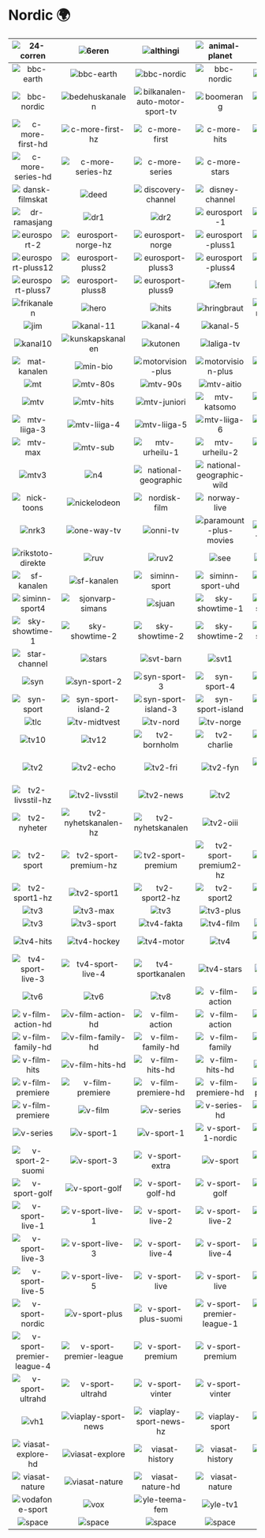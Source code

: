 # Nordic 🌍

| ![24-corren] | ![6eren] | ![althingi] | ![animal-planet] | ![bbc-brit] | ![bbc-brit] |
|:---:|:---:|:---:|:---:|:---:|:---:|
| ![bbc-earth] | ![bbc-earth] | ![bbc-nordic] | ![bbc-nordic] | ![bbc-nordic] | ![bbc-nordic] |
| ![bbc-nordic] | ![bedehuskanalen] | ![bilkanalen-auto-motor-sport-tv] | ![boomerang] | ![c-more-first] | ![c-more-first-hd-hz] |
| ![c-more-first-hd] | ![c-more-first-hz] | ![c-more-first] | ![c-more-hits] | ![c-more-series] | ![c-more-series-hd-hz] |
| ![c-more-series-hd] | ![c-more-series-hz] | ![c-more-series] | ![c-more-stars] | ![canal-9] | ![cartoon-network] |
| ![dansk-filmskat] | ![deed] | ![discovery-channel] | ![disney-channel] | ![disney-jr] | ![dk4] |
| ![dr-ramasjang] | ![dr1] | ![dr2] | ![eurosport-1] | ![eurosport-1-hz] | ![eurosport-1] |
| ![eurosport-2] | ![eurosport-norge-hz] | ![eurosport-norge] | ![eurosport-pluss1] | ![eurosport-pluss10] | ![eurosport-pluss11] |
| ![eurosport-pluss12] | ![eurosport-pluss2] | ![eurosport-pluss3] | ![eurosport-pluss4] | ![eurosport-pluss5] | ![eurosport-pluss6] |
| ![eurosport-pluss7] | ![eurosport-pluss8] | ![eurosport-pluss9] | ![fem] | ![folketinget] | ![frii] |
| ![frikanalen] | ![hero] | ![hits] | ![hringbraut] | ![investigation-discovery] | ![irr-tv] |
| ![jim] | ![kanal-11] | ![kanal-4] | ![kanal-5] | ![kanal-5] | ![kanal-9] |
| ![kanal10] | ![kunskapskanalen] | ![kutonen] | ![laliga-tv] | ![liiga] | ![liv] |
| ![mat-kanalen] | ![min-bio] | ![motorvision-plus] | ![motorvision-plus] | ![motorvision-tv] | ![motorvision-tv] |
| ![mt] | ![mtv-80s] | ![mtv-90s] | ![mtv-aitio] | ![mtv-ava] | ![mtv] |
| ![mtv] | ![mtv-hits] | ![mtv-juniori] | ![mtv-katsomo] | ![mtv-liiga-1] | ![mtv-liiga-2] |
| ![mtv-liiga-3] | ![mtv-liiga-4] | ![mtv-liiga-5] | ![mtv-liiga-6] | ![mtv-liiga-7] | ![mtv-liiga-uhd] |
| ![mtv-max] | ![mtv-sub] | ![mtv-urheilu-1] | ![mtv-urheilu-2] | ![mtv-urheilu-3] | ![mtv-viihde] |
| ![mtv3] | ![n4] | ![national-geographic] | ![national-geographic-wild] | ![nelonen] | ![nick-jr] |
| ![nick-toons] | ![nickelodeon] | ![nordisk-film] | ![norway-live] | ![nrk1] | ![nrk2] |
| ![nrk3] | ![one-way-tv] | ![onni-tv] | ![paramount-plus-movies] | ![paramount-plus-series] | ![rex] |
| ![rikstoto-direkte] | ![ruv] | ![ruv2] | ![see] | ![sf-kanalen] | ![sf-kanalen] |
| ![sf-kanalen] | ![sf-kanalen] | ![siminn-sport] | ![siminn-sport-uhd] | ![siminn-sport2] | ![siminn-sport3] |
| ![siminn-sport4] | ![sjonvarp-simans] | ![sjuan] | ![sky-showtime-1] | ![sky-showtime-1] | ![sky-showtime-1] |
| ![sky-showtime-1] | ![sky-showtime-2] | ![sky-showtime-2] | ![sky-showtime-2] | ![sky-showtime-2] | ![sport-live] |
| ![star-channel] | ![stars] | ![svt-barn] | ![svt1] | ![svt2] | ![svt24] |
| ![syn] | ![syn-sport-2] | ![syn-sport-3] | ![syn-sport-4] | ![syn-sport-5] | ![syn-sport-6] |
| ![syn-sport] | ![syn-sport-island-2] | ![syn-sport-island-3] | ![syn-sport-island] | ![syn-sport-viaplay] | ![tapahtuma-tv-eveo] |
| ![tlc] | ![tv-midtvest] | ![tv-nord] | ![tv-norge] | ![tv-ost] | ![tv-syd] |
| ![tv10] | ![tv12] | ![tv2-bornholm] | ![tv2-charlie] | ![tv2-direkte-hz] | ![tv2-direkte] |
| ![tv2] | ![tv2-echo] | ![tv2-fri] | ![tv2-fyn] | ![tv2-kosmopol] | ![tv2-kosmopol-hz] |
| ![tv2-livsstil-hz] | ![tv2-livsstil] | ![tv2-news] | ![tv2] | ![tv2-nord] | ![tv2-nyheter-hz] |
| ![tv2-nyheter] | ![tv2-nyhetskanalen-hz] | ![tv2-nyhetskanalen] | ![tv2-oiii] | ![tv2-ost] | ![tv2-ostjylland] |
| ![tv2-sport] | ![tv2-sport-premium-hz] | ![tv2-sport-premium] | ![tv2-sport-premium2-hz] | ![tv2-sport-premium2] | ![tv2-sport-x] |
| ![tv2-sport1-hz] | ![tv2-sport1] | ![tv2-sport2-hz] | ![tv2-sport2] | ![tv2-zebra-hz] | ![tv2-zebra] |
| ![tv3] | ![tv3-max] | ![tv3] | ![tv3-plus] | ![tv3-plus] | ![tv3-puls] |
| ![tv3] | ![tv3-sport] | ![tv4-fakta] | ![tv4-film] | ![tv4-fotboll] | ![tv4-guld] |
| ![tv4-hits] | ![tv4-hockey] | ![tv4-motor] | ![tv4] | ![tv4-sport-live-1] | ![tv4-sport-live-2] |
| ![tv4-sport-live-3] | ![tv4-sport-live-4] | ![tv4-sportkanalen] | ![tv4-stars] | ![tv4-tennis] | ![tv5] |
| ![tv6] | ![tv6] | ![tv8] | ![v-film-action] | ![v-film-action] | ![v-film-action-hd] |
| ![v-film-action-hd] | ![v-film-action-hd] | ![v-film-action] | ![v-film-action] | ![v-film-family] | ![v-film-family] |
| ![v-film-family-hd] | ![v-film-family-hd] | ![v-film-family-hd] | ![v-film-family] | ![v-film-family] | ![v-film-hits] |
| ![v-film-hits] | ![v-film-hits-hd] | ![v-film-hits-hd] | ![v-film-hits-hd] | ![v-film-hits] | ![v-film-hits] |
| ![v-film-premiere] | ![v-film-premiere] | ![v-film-premiere-hd] | ![v-film-premiere-hd] | ![v-film-premiere-hd] | ![v-film-premiere] |
| ![v-film-premiere] | ![v-film] | ![v-series] | ![v-series-hd] | ![v-series-hd] | ![v-series] |
| ![v-series] | ![v-sport-1] | ![v-sport-1] | ![v-sport-1-nordic] | ![v-sport-1-suomi] | ![v-sport-2] |
| ![v-sport-2-suomi] | ![v-sport-3] | ![v-sport-extra] | ![v-sport] | ![v-sport-football] | ![v-sport-football] |
| ![v-sport-golf] | ![v-sport-golf] | ![v-sport-golf-hd] | ![v-sport-golf] | ![v-sport-golf] | ![v-sport-live-1] |
| ![v-sport-live-1] | ![v-sport-live-1] | ![v-sport-live-2] | ![v-sport-live-2] | ![v-sport-live-2] | ![v-sport-live-3] |
| ![v-sport-live-3] | ![v-sport-live-3] | ![v-sport-live-4] | ![v-sport-live-4] | ![v-sport-live-4] | ![v-sport-live-5] |
| ![v-sport-live-5] | ![v-sport-live-5] | ![v-sport-live] | ![v-sport-live] | ![v-sport-motor] | ![v-sport] |
| ![v-sport-nordic] | ![v-sport-plus] | ![v-sport-plus-suomi] | ![v-sport-premier-league-1] | ![v-sport-premier-league-2] | ![v-sport-premier-league-3] |
| ![v-sport-premier-league-4] | ![v-sport-premier-league] | ![v-sport-premium] | ![v-sport-premium] | ![v-sport] | ![v-sport-ultrahd] |
| ![v-sport-ultrahd] | ![v-sport-ultrahd] | ![v-sport-vinter] | ![v-sport-vinter] | ![v-sport1] | ![vg-tv] |
| ![vh1] | ![viaplay-sport-news] | ![viaplay-sport-news-hz] | ![viaplay-sport] | ![viasat-explore] | ![viasat-explore] |
| ![viasat-explore-hd] | ![viasat-explore] | ![viasat-history] | ![viasat-history] | ![viasat-history-hd] | ![viasat-history] |
| ![viasat-nature] | ![viasat-nature] | ![viasat-nature-hd] | ![viasat-nature] | ![visir] | ![visjon-norge] |
| ![vodafone-sport] | ![vox] | ![yle-teema-fem] | ![yle-tv1] | ![yle-tv2] | ![space] |
| ![space] | ![space] | ![space] | ![space] | ![space] | ![space] |


[24-corren]:sweden/24-corren-se.png
[6eren]:denmark/6eren-dk.png
[althingi]:iceland/althingi-is.png
[animal-planet]:denmark/animal-planet-dk.png
[bbc-brit]:denmark/bbc-brit-dk.png
[bbc-brit]:norway/bbc-brit-no.png
[bbc-earth]:denmark/bbc-earth-dk.png
[bbc-earth]:norway/bbc-earth-no.png
[bbc-nordic]:denmark/bbc-nordic-dk.png
[bbc-nordic]:finland/bbc-nordic-fi.png
[bbc-nordic]:iceland/bbc-nordic-is.png
[bbc-nordic]:norway/bbc-nordic-no.png
[bbc-nordic]:sweden/bbc-nordic-se.png
[bedehuskanalen]:norway/bedehuskanalen-no.png
[bilkanalen-auto-motor-sport-tv]:norway/bilkanalen-auto-motor-sport-tv-no.png
[boomerang]:denmark/boomerang-dk.png
[c-more-first]:denmark/c-more-first-dk.png
[c-more-first-hd-hz]:norway/c-more-first-hd-hz-no.png
[c-more-first-hd]:norway/c-more-first-hd-no.png
[c-more-first-hz]:norway/c-more-first-hz-no.png
[c-more-first]:norway/c-more-first-no.png
[c-more-hits]:denmark/c-more-hits-dk.png
[c-more-series]:denmark/c-more-series-dk.png
[c-more-series-hd-hz]:norway/c-more-series-hd-hz-no.png
[c-more-series-hd]:norway/c-more-series-hd-no.png
[c-more-series-hz]:norway/c-more-series-hz-no.png
[c-more-series]:norway/c-more-series-no.png
[c-more-stars]:denmark/c-more-stars-dk.png
[canal-9]:denmark/canal-9-dk.png
[cartoon-network]:denmark/cartoon-network-dk.png
[dansk-filmskat]:denmark/dansk-filmskat-dk.png
[deed]:finland/deed-fi.png
[discovery-channel]:denmark/discovery-channel-dk.png
[disney-channel]:denmark/disney-channel-dk.png
[disney-jr]:denmark/disney-jr-dk.png
[dk4]:denmark/dk4-dk.png
[dr-ramasjang]:denmark/dr-ramasjang-dk.png
[dr1]:denmark/dr1-dk.png
[dr2]:denmark/dr2-dk.png
[eurosport-1]:denmark/eurosport-1-dk.png
[eurosport-1-hz]:norway/eurosport-1-hz-no.png
[eurosport-1]:norway/eurosport-1-no.png
[eurosport-2]:denmark/eurosport-2-dk.png
[eurosport-norge-hz]:norway/eurosport-norge-hz-no.png
[eurosport-norge]:norway/eurosport-norge-no.png
[eurosport-pluss1]:norway/eurosport-pluss1-no.png
[eurosport-pluss10]:norway/eurosport-pluss10-no.png
[eurosport-pluss11]:norway/eurosport-pluss11-no.png
[eurosport-pluss12]:norway/eurosport-pluss12-no.png
[eurosport-pluss2]:norway/eurosport-pluss2-no.png
[eurosport-pluss3]:norway/eurosport-pluss3-no.png
[eurosport-pluss4]:norway/eurosport-pluss4-no.png
[eurosport-pluss5]:norway/eurosport-pluss5-no.png
[eurosport-pluss6]:norway/eurosport-pluss6-no.png
[eurosport-pluss7]:norway/eurosport-pluss7-no.png
[eurosport-pluss8]:norway/eurosport-pluss8-no.png
[eurosport-pluss9]:norway/eurosport-pluss9-no.png
[fem]:norway/fem-no.png
[folketinget]:denmark/folketinget-dk.png
[frii]:finland/frii-fi.png
[frikanalen]:norway/frikanalen-no.png
[hero]:finland/hero-fi.png
[hits]:norway/hits-no.png
[hringbraut]:iceland/hringbraut-is.png
[investigation-discovery]:denmark/investigation-discovery-dk.png
[irr-tv]:finland/irr-tv-fi.png
[jim]:finland/jim-fi.png
[kanal-11]:sweden/kanal-11-se.png
[kanal-4]:denmark/kanal-4-dk.png
[kanal-5]:denmark/kanal-5-dk.png
[kanal-5]:sweden/kanal-5-se.png
[kanal-9]:sweden/kanal-9-se.png
[kanal10]:norway/kanal10-no.png
[kunskapskanalen]:sweden/kunskapskanalen-se.png
[kutonen]:finland/kutonen-fi.png
[laliga-tv]:norway/laliga-tv-no.png
[liiga]:finland/liiga-fi.png
[liv]:finland/liv-fi.png
[mat-kanalen]:norway/mat-kanalen-no.png
[min-bio]:denmark/min-bio-dk.png
[motorvision-plus]:denmark/motorvision-plus-dk.png
[motorvision-plus]:norway/motorvision-plus-no.png
[motorvision-tv]:denmark/motorvision-tv-dk.png
[motorvision-tv]:norway/motorvision-tv-no.png
[mt]:finland/mt-fi.png
[mtv-80s]:denmark/mtv-80s-dk.png
[mtv-90s]:denmark/mtv-90s-dk.png
[mtv-aitio]:finland/mtv-aitio-fi.png
[mtv-ava]:finland/mtv-ava-fi.png
[mtv]:denmark/mtv-dk.png
[mtv]:finland/mtv-fi.png
[mtv-hits]:denmark/mtv-hits-dk.png
[mtv-juniori]:finland/mtv-juniori-fi.png
[mtv-katsomo]:finland/mtv-katsomo-fi.png
[mtv-liiga-1]:finland/mtv-liiga-1-fi.png
[mtv-liiga-2]:finland/mtv-liiga-2-fi.png
[mtv-liiga-3]:finland/mtv-liiga-3-fi.png
[mtv-liiga-4]:finland/mtv-liiga-4-fi.png
[mtv-liiga-5]:finland/mtv-liiga-5-fi.png
[mtv-liiga-6]:finland/mtv-liiga-6-fi.png
[mtv-liiga-7]:finland/mtv-liiga-7-fi.png
[mtv-liiga-uhd]:finland/mtv-liiga-uhd-fi.png
[mtv-max]:finland/mtv-max-fi.png
[mtv-sub]:finland/mtv-sub-fi.png
[mtv-urheilu-1]:finland/mtv-urheilu-1-fi.png
[mtv-urheilu-2]:finland/mtv-urheilu-2-fi.png
[mtv-urheilu-3]:finland/mtv-urheilu-3-fi.png
[mtv-viihde]:finland/mtv-viihde-fi.png
[mtv3]:finland/mtv3-fi.png
[n4]:iceland/n4-is.png
[national-geographic]:denmark/national-geographic-dk.png
[national-geographic-wild]:denmark/national-geographic-wild-dk.png
[nelonen]:finland/nelonen-fi.png
[nick-jr]:denmark/nick-jr-dk.png
[nick-toons]:denmark/nick-toons-dk.png
[nickelodeon]:denmark/nickelodeon-dk.png
[nordisk-film]:denmark/nordisk-film-dk.png
[norway-live]:norway/norway-live-no.png
[nrk1]:norway/nrk1-no.png
[nrk2]:norway/nrk2-no.png
[nrk3]:norway/nrk3-no.png
[one-way-tv]:finland/one-way-tv-fi.png
[onni-tv]:finland/onni-tv-fi.png
[paramount-plus-movies]:sweden/paramount-plus-movies-se.png
[paramount-plus-series]:sweden/paramount-plus-series-se.png
[rex]:norway/rex-no.png
[rikstoto-direkte]:norway/rikstoto-direkte-no.png
[ruv]:iceland/ruv-is.png
[ruv2]:iceland/ruv2-is.png
[see]:denmark/see-dk.png
[sf-kanalen]:denmark/sf-kanalen-dk.png
[sf-kanalen]:finland/sf-kanalen-fi.png
[sf-kanalen]:norway/sf-kanalen-no.png
[sf-kanalen]:sweden/sf-kanalen-se.png
[siminn-sport]:iceland/siminn-sport-is.png
[siminn-sport-uhd]:iceland/siminn-sport-uhd-is.png
[siminn-sport2]:iceland/siminn-sport2-is.png
[siminn-sport3]:iceland/siminn-sport3-is.png
[siminn-sport4]:iceland/siminn-sport4-is.png
[sjonvarp-simans]:iceland/sjonvarp-simans-is.png
[sjuan]:sweden/sjuan-se.png
[sky-showtime-1]:denmark/sky-showtime-1-dk.png
[sky-showtime-1]:finland/sky-showtime-1-fi.png
[sky-showtime-1]:norway/sky-showtime-1-no.png
[sky-showtime-1]:sweden/sky-showtime-1-se.png
[sky-showtime-2]:denmark/sky-showtime-2-dk.png
[sky-showtime-2]:finland/sky-showtime-2-fi.png
[sky-showtime-2]:norway/sky-showtime-2-no.png
[sky-showtime-2]:sweden/sky-showtime-2-se.png
[sport-live]:denmark/sport-live-dk.png
[star-channel]:finland/star-channel-fi.png
[stars]:norway/stars-no.png
[svt-barn]:sweden/svt-barn-se.png
[svt1]:sweden/svt1-se.png
[svt2]:sweden/svt2-se.png
[svt24]:sweden/svt24-se.png
[syn]:iceland/syn-is.png
[syn-sport-2]:iceland/syn-sport-2-is.png
[syn-sport-3]:iceland/syn-sport-3-is.png
[syn-sport-4]:iceland/syn-sport-4-is.png
[syn-sport-5]:iceland/syn-sport-5-is.png
[syn-sport-6]:iceland/syn-sport-6-is.png
[syn-sport]:iceland/syn-sport-is.png
[syn-sport-island-2]:iceland/syn-sport-island-2-is.png
[syn-sport-island-3]:iceland/syn-sport-island-3-is.png
[syn-sport-island]:iceland/syn-sport-island-is.png
[syn-sport-viaplay]:iceland/syn-sport-viaplay-is.png
[tapahtuma-tv-eveo]:finland/tapahtuma-tv-eveo-fi.png
[tlc]:denmark/tlc-dk.png
[tv-midtvest]:denmark/tv-midtvest-dk.png
[tv-nord]:norway/tv-nord-no.png
[tv-norge]:norway/tv-norge-no.png
[tv-ost]:norway/tv-ost-no.png
[tv-syd]:denmark/tv-syd-dk.png
[tv10]:sweden/tv10-se.png
[tv12]:sweden/tv12-se.png
[tv2-bornholm]:denmark/tv2-bornholm-dk.png
[tv2-charlie]:denmark/tv2-charlie-dk.png
[tv2-direkte-hz]:norway/tv2-direkte-hz-no.png
[tv2-direkte]:norway/tv2-direkte-no.png
[tv2]:denmark/tv2-dk.png
[tv2-echo]:denmark/tv2-echo-dk.png
[tv2-fri]:denmark/tv2-fri-dk.png
[tv2-fyn]:denmark/tv2-fyn-dk.png
[tv2-kosmopol]:denmark/tv2-kosmopol-dk.png
[tv2-kosmopol-hz]:denmark/tv2-kosmopol-hz-dk.png
[tv2-livsstil-hz]:norway/tv2-livsstil-hz-no.png
[tv2-livsstil]:norway/tv2-livsstil-no.png
[tv2-news]:denmark/tv2-news-dk.png
[tv2]:norway/tv2-no.png
[tv2-nord]:denmark/tv2-nord-dk.png
[tv2-nyheter-hz]:norway/tv2-nyheter-hz-no.png
[tv2-nyheter]:norway/tv2-nyheter-no.png
[tv2-nyhetskanalen-hz]:norway/tv2-nyhetskanalen-hz-no.png
[tv2-nyhetskanalen]:norway/tv2-nyhetskanalen-no.png
[tv2-oiii]:norway/tv2-oiii-no.png
[tv2-ost]:denmark/tv2-ost-dk.png
[tv2-ostjylland]:denmark/tv2-ostjylland-dk.png
[tv2-sport]:denmark/tv2-sport-dk.png
[tv2-sport-premium-hz]:norway/tv2-sport-premium-hz-no.png
[tv2-sport-premium]:norway/tv2-sport-premium-no.png
[tv2-sport-premium2-hz]:norway/tv2-sport-premium2-hz-no.png
[tv2-sport-premium2]:norway/tv2-sport-premium2-no.png
[tv2-sport-x]:denmark/tv2-sport-x-dk.png
[tv2-sport1-hz]:norway/tv2-sport1-hz-no.png
[tv2-sport1]:norway/tv2-sport1-no.png
[tv2-sport2-hz]:norway/tv2-sport2-hz-no.png
[tv2-sport2]:norway/tv2-sport2-no.png
[tv2-zebra-hz]:norway/tv2-zebra-hz-no.png
[tv2-zebra]:norway/tv2-zebra-no.png
[tv3]:denmark/tv3-dk.png
[tv3-max]:denmark/tv3-max-dk.png
[tv3]:norway/tv3-no.png
[tv3-plus]:denmark/tv3-plus-dk.png
[tv3-plus]:norway/tv3-plus-no.png
[tv3-puls]:denmark/tv3-puls-dk.png
[tv3]:sweden/tv3-se.png
[tv3-sport]:denmark/tv3-sport-dk.png
[tv4-fakta]:sweden/tv4-fakta-se.png
[tv4-film]:sweden/tv4-film-se.png
[tv4-fotboll]:sweden/tv4-fotboll-se.png
[tv4-guld]:sweden/tv4-guld-se.png
[tv4-hits]:sweden/tv4-hits-se.png
[tv4-hockey]:sweden/tv4-hockey-se.png
[tv4-motor]:sweden/tv4-motor-se.png
[tv4]:sweden/tv4-se.png
[tv4-sport-live-1]:sweden/tv4-sport-live-1-se.png
[tv4-sport-live-2]:sweden/tv4-sport-live-2-se.png
[tv4-sport-live-3]:sweden/tv4-sport-live-3-se.png
[tv4-sport-live-4]:sweden/tv4-sport-live-4-se.png
[tv4-sportkanalen]:sweden/tv4-sportkanalen-se.png
[tv4-stars]:sweden/tv4-stars-se.png
[tv4-tennis]:sweden/tv4-tennis-se.png
[tv5]:finland/tv5-fi.png
[tv6]:norway/tv6-no.png
[tv6]:sweden/tv6-se.png
[tv8]:sweden/tv8-se.png
[v-film-action]:denmark/v-film-action-dk.png
[v-film-action]:finland/v-film-action-fi.png
[v-film-action-hd]:finland/v-film-action-hd-fi.png
[v-film-action-hd]:norway/v-film-action-hd-no.png
[v-film-action-hd]:sweden/v-film-action-hd-se.png
[v-film-action]:norway/v-film-action-no.png
[v-film-action]:sweden/v-film-action-se.png
[v-film-family]:denmark/v-film-family-dk.png
[v-film-family]:finland/v-film-family-fi.png
[v-film-family-hd]:finland/v-film-family-hd-fi.png
[v-film-family-hd]:norway/v-film-family-hd-no.png
[v-film-family-hd]:sweden/v-film-family-hd-se.png
[v-film-family]:norway/v-film-family-no.png
[v-film-family]:sweden/v-film-family-se.png
[v-film-hits]:denmark/v-film-hits-dk.png
[v-film-hits]:finland/v-film-hits-fi.png
[v-film-hits-hd]:finland/v-film-hits-hd-fi.png
[v-film-hits-hd]:norway/v-film-hits-hd-no.png
[v-film-hits-hd]:sweden/v-film-hits-hd-se.png
[v-film-hits]:norway/v-film-hits-no.png
[v-film-hits]:sweden/v-film-hits-se.png
[v-film-premiere]:denmark/v-film-premiere-dk.png
[v-film-premiere]:finland/v-film-premiere-fi.png
[v-film-premiere-hd]:finland/v-film-premiere-hd-fi.png
[v-film-premiere-hd]:norway/v-film-premiere-hd-no.png
[v-film-premiere-hd]:sweden/v-film-premiere-hd-se.png
[v-film-premiere]:norway/v-film-premiere-no.png
[v-film-premiere]:sweden/v-film-premiere-se.png
[v-film]:sweden/v-film-se.png
[v-series]:denmark/v-series-dk.png
[v-series-hd]:norway/v-series-hd-no.png
[v-series-hd]:sweden/v-series-hd-se.png
[v-series]:norway/v-series-no.png
[v-series]:sweden/v-series-se.png
[v-sport-1]:finland/v-sport-1-fi.png
[v-sport-1]:norway/v-sport-1-no.png
[v-sport-1-nordic]:v-sport-1-nordic.png
[v-sport-1-suomi]:finland/v-sport-1-suomi-fi.png
[v-sport-2]:norway/v-sport-2-no.png
[v-sport-2-suomi]:finland/v-sport-2-suomi-fi.png
[v-sport-3]:norway/v-sport-3-no.png
[v-sport-extra]:sweden/v-sport-extra-se.png
[v-sport]:finland/v-sport-fi.png
[v-sport-football]:finland/v-sport-football-fi.png
[v-sport-football]:sweden/v-sport-football-se.png
[v-sport-golf]:denmark/v-sport-golf-dk.png
[v-sport-golf]:finland/v-sport-golf-fi.png
[v-sport-golf-hd]:norway/v-sport-golf-hd-no.png
[v-sport-golf]:norway/v-sport-golf-no.png
[v-sport-golf]:sweden/v-sport-golf-se.png
[v-sport-live-1]:finland/v-sport-live-1-fi.png
[v-sport-live-1]:norway/v-sport-live-1-no.png
[v-sport-live-1]:sweden/v-sport-live-1-se.png
[v-sport-live-2]:finland/v-sport-live-2-fi.png
[v-sport-live-2]:norway/v-sport-live-2-no.png
[v-sport-live-2]:sweden/v-sport-live-2-se.png
[v-sport-live-3]:finland/v-sport-live-3-fi.png
[v-sport-live-3]:norway/v-sport-live-3-no.png
[v-sport-live-3]:sweden/v-sport-live-3-se.png
[v-sport-live-4]:finland/v-sport-live-4-fi.png
[v-sport-live-4]:norway/v-sport-live-4-no.png
[v-sport-live-4]:sweden/v-sport-live-4-se.png
[v-sport-live-5]:finland/v-sport-live-5-fi.png
[v-sport-live-5]:norway/v-sport-live-5-no.png
[v-sport-live-5]:sweden/v-sport-live-5-se.png
[v-sport-live]:denmark/v-sport-live-dk.png
[v-sport-live]:sweden/v-sport-live-se.png
[v-sport-motor]:sweden/v-sport-motor-se.png
[v-sport]:norway/v-sport-no.png
[v-sport-nordic]:v-sport-nordic.png
[v-sport-plus]:norway/v-sport-plus-no.png
[v-sport-plus-suomi]:finland/v-sport-plus-suomi-fi.png
[v-sport-premier-league-1]:norway/v-sport-premier-league-1-no.png
[v-sport-premier-league-2]:norway/v-sport-premier-league-2-no.png
[v-sport-premier-league-3]:norway/v-sport-premier-league-3-no.png
[v-sport-premier-league-4]:norway/v-sport-premier-league-4-no.png
[v-sport-premier-league]:norway/v-sport-premier-league-no.png
[v-sport-premium]:finland/v-sport-premium-fi.png
[v-sport-premium]:sweden/v-sport-premium-se.png
[v-sport]:sweden/v-sport-se.png
[v-sport-ultrahd]:denmark/v-sport-ultrahd-dk.png
[v-sport-ultrahd]:norway/v-sport-ultrahd-no.png
[v-sport-ultrahd]:sweden/v-sport-ultrahd-se.png
[v-sport-vinter]:finland/v-sport-vinter-fi.png
[v-sport-vinter]:sweden/v-sport-vinter-se.png
[v-sport1]:sweden/v-sport1-se.png
[vg-tv]:norway/vg-tv-no.png
[vh1]:denmark/vh1-dk.png
[viaplay-sport-news]:denmark/viaplay-sport-news-dk.png
[viaplay-sport-news-hz]:denmark/viaplay-sport-news-hz-dk.png
[viaplay-sport]:sweden/viaplay-sport-se.png
[viasat-explore]:denmark/viasat-explore-dk.png
[viasat-explore]:finland/viasat-explore-fi.png
[viasat-explore-hd]:norway/viasat-explore-hd-no.png
[viasat-explore]:norway/viasat-explore-no.png
[viasat-history]:denmark/viasat-history-dk.png
[viasat-history]:finland/viasat-history-fi.png
[viasat-history-hd]:norway/viasat-history-hd-no.png
[viasat-history]:norway/viasat-history-no.png
[viasat-nature]:denmark/viasat-nature-dk.png
[viasat-nature]:finland/viasat-nature-fi.png
[viasat-nature-hd]:norway/viasat-nature-hd-no.png
[viasat-nature]:norway/viasat-nature-no.png
[visir]:iceland/visir-is.png
[visjon-norge]:norway/visjon-norge-no.png
[vodafone-sport]:iceland/vodafone-sport-is.png
[vox]:norway/vox-no.png
[yle-teema-fem]:finland/yle-teema-fem-fi.png
[yle-tv1]:finland/yle-tv1-fi.png
[yle-tv2]:finland/yle-tv2-fi.png

[space]:../../misc/space-1500.png "Space"


